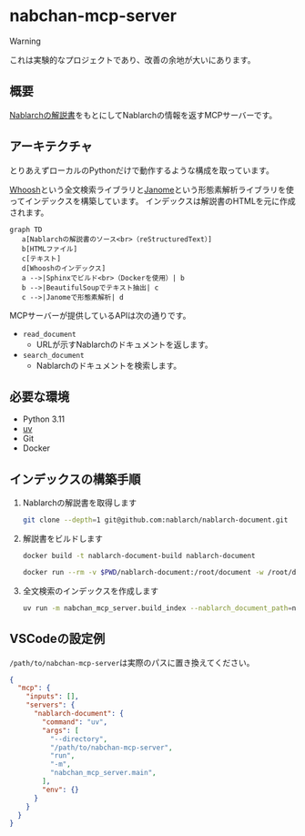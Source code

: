# nabchan-mcp-server

> [!WARNING]
> これは実験的なプロジェクトであり、改善の余地が大いにあります。

## 概要

[Nablarchの解説書](https://nablarch.github.io/docs/LATEST/doc/)をもとにしてNablarchの情報を返すMCPサーバーです。

## アーキテクチャ

とりあえずローカルのPythonだけで動作するような構成を取っています。

[Whoosh](https://sygil-dev.github.io/whoosh-reloaded/)という全文検索ライブラリと[Janome](https://janome.mocobeta.dev/ja/)という形態素解析ライブラリを使ってインデックスを構築しています。
インデックスは解説書のHTMLを元に作成されます。

```mermaid
graph TD
   a[Nablarchの解説書のソース<br>（reStructuredText）]
   b[HTMLファイル]
   c[テキスト]
   d[Whooshのインデックス]
   a -->|Sphinxでビルド<br>（Dockerを使用）| b
   b -->|BeautifulSoupでテキスト抽出| c
   c -->|Janomeで形態素解析| d
```

MCPサーバーが提供しているAPIは次の通りです。

- `read_document`
    - URLが示すNablarchのドキュメントを返します。
- `search_document`
    - Nablarchのドキュメントを検索します。

## 必要な環境

- Python 3.11
- [uv](https://docs.astral.sh/uv/)
- Git
- Docker

## インデックスの構築手順

1. Nablarchの解説書を取得します
   ```bash
   git clone --depth=1 git@github.com:nablarch/nablarch-document.git
   ```
2. 解説書をビルドします
   ```bash
   docker build -t nablarch-document-build nablarch-document
   ```
   ```bash
   docker run --rm -v $PWD/nablarch-document:/root/document -w /root/document nablarch-document-build sphinx-build -d _build/.doctrees/ja -b html ja _build/html
   ```
3. 全文検索のインデックスを作成します
   ```bash
   uv run -m nabchan_mcp_server.build_index --nablarch_document_path=nablarch-document --index_path=index
   ```

## VSCodeの設定例

`/path/to/nabchan-mcp-server`は実際のパスに置き換えてください。

```json
{
  "mcp": {
    "inputs": [],
    "servers": {
      "nablarch-document": {
        "command": "uv",
        "args": [
          "--directory",
          "/path/to/nabchan-mcp-server",
          "run",
          "-m",
          "nabchan_mcp_server.main",
        ],
        "env": {}
      }
    }
  }
}
```

